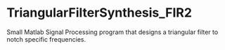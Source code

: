 # TriangularFilterSynthesis_FIR2
Small Matlab Signal Processing program that designs a triangular filter to notch specific frequencies.
